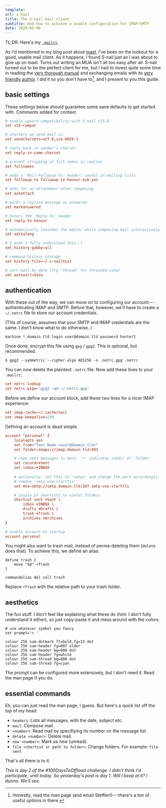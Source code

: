 ```yaml
---
template:
url: s-nail
title: The S-nail mail client
subtitle: And how to achieve a usable configuration for IMAP/SMTP
date: 2020-05-06
---
```


TL;DR: Here's my [`.mailrc`](https://github.com/icyphox/dotfiles/blob/master/home/.mailrc).

As I'd mentioned in my blog post about [mael](/blog/mael), I've been on
the lookout for a good, usable mail client. As it happens, I found
S-nail just as I was about to give up on mael. Turns out writing an MUA
isn't all too easy after all. S-nail turned out to be the perfect client
for me, but I had to invest quite some time in reading the [very
thorough manual](https://www.sdaoden.eu/code-nail.html) and exchanging
emails with its [very friendly author](https://www.sdaoden.eu). I did it
so you don't have to[^read-man], and I present to you
this guide.

[^read-man]: Honestly, read the man page (and email Steffen!)---there's
    a ton of useful options in there.

## basic settings

These settings below should guarantee some sane defaults to get started
with. Comments added for context.
```conf
# enable upward compatibility with S-nail v15.0
set v15-compat

# charsets we send mail in
set sendcharsets=utf-8,iso-8859-1

# reply back in sender's charset
set reply-in-same-charset

# prevent stripping of full names in replies
set fullnames

# adds a 'Mail-Followup-To' header; useful in mailing lists
set followup-to followup-to-honour-ask-yes

# asks for an attachment after composing
set askattach

# marks a replied message as answered
set markanswered

# honors the 'Reply-To' header
set reply-to-honour

# automatically launches the editor while composing mail interactively
set editalong

# I didn't fully understand this :) 
set history-gabby=all

# command history storage
set history-file=~/.s-nailhist

# sort mail by date (try 'thread' for threaded view)
set autosort=date
```

## authentication

With these out of the way, we can move on to configuring our
account---authenticating IMAP and SMTP. Before that, however, we'll
have to create a `~/.netrc` file to store our account credentials. 

(This of course, assumes that your SMTP and IMAP credentials are the
same. I don't know what to do otherwise. )

```netrc
machine *.domain.tld login user@domain.tld password hunter2
```

Once done, encrypt this file using `gpg` / `gpg2`. This is optional, but
recommended.

```
$ gpg2 --symmetric --cipher-algo AES256 -o .netrc.gpg .netrc
```

You can now delete the plaintext `.netrc` file. Now add these lines to
your `.mailrc`:

```conf
set netrc-lookup
set netrc-pipe='gpg2 -qd ~/.netrc.gpg'
```

Before we define our account block, add these two lines for a nicer IMAP
experience:

```conf
set imap-cache=~/.cache/nail
set imap-keepalive=240
```

Defining an account is dead simple. 

```conf
account "personal" {
    localopts yes
    set from="Your Name <user@domain.tld>"
    set folder=imaps://imap.domain.tld:993

    # copy sent messages to Sent; '+' indicates subdir of 'folder' 
    set record=+Sent
    set inbox=+INBOX
    
    # optionally, set this to 'smtps' and change the port accordingly
    # remove 'smtp-use-starttls'
    set mta=smtp://smtp.domain.tld:587 smtp-use-starttls

    # couple of shortcuts to useful folders
    shortcut sent +Sent \
        inbox +INBOX \
        drafts +Drafts \
        trash +Trash \
        archives +Archives
}

# enable account on startup
account personal
```

You might also want to trash mail, instead of perma-deleting them
(`delete` does that). To achieve this, we define an alias:

```
define trash {
    move "$@" +Trash
}

commandalias del call trash
```

Replace `+Trash` with the relative path to your trash folder.


## aesthetics

The fun stuff. I don't feel like explaining what these do (hint: I don't
fully understand it either), so just copy-paste it and mess around with
the colors:

```
# use whatever symbol you fancy
set prompt='> '

colour 256 sum-dotmark ft=bold,fg=13 dot
colour 256 sum-header fg=007 older
colour 256 sum-header bg=008 dot
colour 256 sum-header fg=white
colour 256 sum-thread bg=008 dot
colour 256 sum-thread fg=cyan
```

The prompt can be configured more extensively, but I don't need it. Read
the man page if you do.

## essential commands

Eh, you can just read the man page, I guess. But here's a quick list off
the top of my head:

- `headers`: Lists all messages, with the date, subject etc.
- `mail`: Compose mail.
- `<number>`: Read mail by specifiying its number on the message list.
- `delete <number>`: Delete mail.
- `new <number>`: Mark as new (unread).
- `file <shortcut or path to folder>`: Change folders. For example: `file
    sent`

That's all there is to it.

*This is day 2 of the #100DaysToOffload challenge. I didn't think I'd
participate, until today. So yesterday's post is day 1. Will I keep at
it? I dunno. We'll see.*
